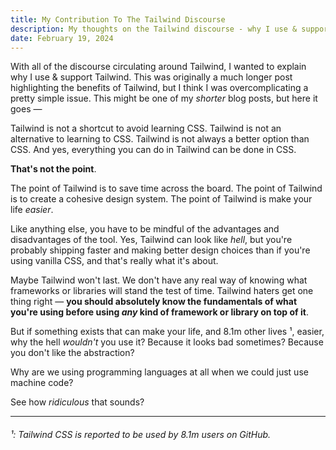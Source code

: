```yaml
---
title: My Contribution To The Tailwind Discourse
description: My thoughts on the Tailwind discourse - why I use & support Tailwind
date: February 19, 2024
---
```


With all of the discourse circulating around Tailwind, I wanted to explain why I use & support Tailwind. This was originally a much longer post highlighting the benefits of Tailwind, but I think I was overcomplicating a pretty simple issue. This might be one of my *shorter* blog posts, but here it goes &mdash; 

Tailwind is not a shortcut to avoid learning CSS. Tailwind is not an alternative to learning to CSS. Tailwind is not always a better option than CSS. And yes, everything you can do in Tailwind can be done in CSS.

**That's not the point**. 

The point of Tailwind is to save time across the board. The point of Tailwind is to create a cohesive design system. The point of Tailwind is make your life *easier*. 

Like anything else, you have to be mindful of the advantages and disadvantages of the tool. 
Yes, Tailwind can look like *hell*, but you're probably shipping faster and making better design choices than if you're using vanilla CSS, and that's really what it's about. 

Maybe Tailwind won't last. We don't have any real way of knowing what frameworks or libraries will stand the test of time. Tailwind haters get one thing right &mdash; **you should absolutely know the fundamentals of what you're using before using *any* kind of framework or library on top of it**. 

But if something exists that can make your life, and 8.1m other lives ¹, easier, why the hell *wouldn't* you use it? Because it looks bad sometimes? Because you don't like the abstraction? 

Why are we using programming languages at all when we could just use machine code? 

See how *ridiculous* that sounds? 

---

###### ¹: Tailwind CSS is reported to be used by 8.1m users on GitHub. 